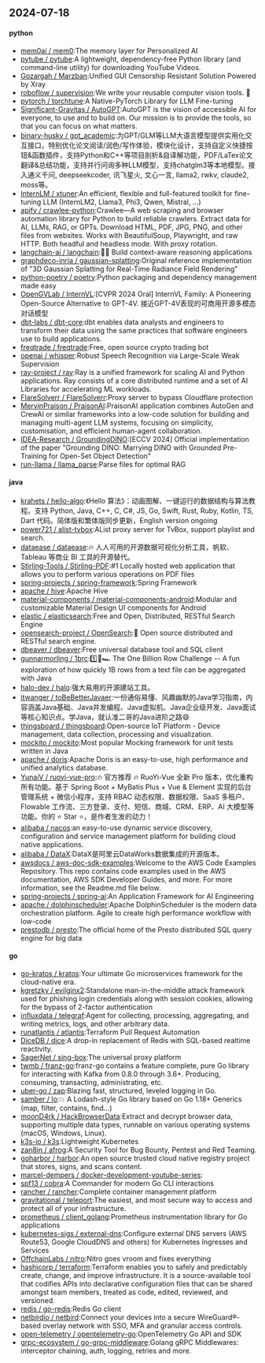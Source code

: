 ## 2024-07-18

#### python
* [mem0ai / mem0](https://github.com/mem0ai/mem0):The memory layer for Personalized AI
* [pytube / pytube](https://github.com/pytube/pytube):A lightweight, dependency-free Python library (and command-line utility) for downloading YouTube Videos.
* [Gozargah / Marzban](https://github.com/Gozargah/Marzban):Unified GUI Censorship Resistant Solution Powered by Xray
* [roboflow / supervision](https://github.com/roboflow/supervision):We write your reusable computer vision tools. 💜
* [pytorch / torchtune](https://github.com/pytorch/torchtune):A Native-PyTorch Library for LLM Fine-tuning
* [Significant-Gravitas / AutoGPT](https://github.com/Significant-Gravitas/AutoGPT):AutoGPT is the vision of accessible AI for everyone, to use and to build on. Our mission is to provide the tools, so that you can focus on what matters.
* [binary-husky / gpt_academic](https://github.com/binary-husky/gpt_academic):为GPT/GLM等LLM大语言模型提供实用化交互接口，特别优化论文阅读/润色/写作体验，模块化设计，支持自定义快捷按钮&函数插件，支持Python和C++等项目剖析&自译解功能，PDF/LaTex论文翻译&总结功能，支持并行问询多种LLM模型，支持chatglm3等本地模型。接入通义千问, deepseekcoder, 讯飞星火, 文心一言, llama2, rwkv, claude2, moss等。
* [InternLM / xtuner](https://github.com/InternLM/xtuner):An efficient, flexible and full-featured toolkit for fine-tuning LLM (InternLM2, Llama3, Phi3, Qwen, Mistral, ...)
* [apify / crawlee-python](https://github.com/apify/crawlee-python):Crawlee—A web scraping and browser automation library for Python to build reliable crawlers. Extract data for AI, LLMs, RAG, or GPTs. Download HTML, PDF, JPG, PNG, and other files from websites. Works with BeautifulSoup, Playwright, and raw HTTP. Both headful and headless mode. With proxy rotation.
* [langchain-ai / langchain](https://github.com/langchain-ai/langchain):🦜🔗 Build context-aware reasoning applications
* [graphdeco-inria / gaussian-splatting](https://github.com/graphdeco-inria/gaussian-splatting):Original reference implementation of "3D Gaussian Splatting for Real-Time Radiance Field Rendering"
* [python-poetry / poetry](https://github.com/python-poetry/poetry):Python packaging and dependency management made easy
* [OpenGVLab / InternVL](https://github.com/OpenGVLab/InternVL):[CVPR 2024 Oral] InternVL Family: A Pioneering Open-Source Alternative to GPT-4V. 接近GPT-4V表现的可商用开源多模态对话模型
* [dbt-labs / dbt-core](https://github.com/dbt-labs/dbt-core):dbt enables data analysts and engineers to transform their data using the same practices that software engineers use to build applications.
* [freqtrade / freqtrade](https://github.com/freqtrade/freqtrade):Free, open source crypto trading bot
* [openai / whisper](https://github.com/openai/whisper):Robust Speech Recognition via Large-Scale Weak Supervision
* [ray-project / ray](https://github.com/ray-project/ray):Ray is a unified framework for scaling AI and Python applications. Ray consists of a core distributed runtime and a set of AI Libraries for accelerating ML workloads.
* [FlareSolverr / FlareSolverr](https://github.com/FlareSolverr/FlareSolverr):Proxy server to bypass Cloudflare protection
* [MervinPraison / PraisonAI](https://github.com/MervinPraison/PraisonAI):PraisonAI application combines AutoGen and CrewAI or similar frameworks into a low-code solution for building and managing multi-agent LLM systems, focusing on simplicity, customisation, and efficient human-agent collaboration.
* [IDEA-Research / GroundingDINO](https://github.com/IDEA-Research/GroundingDINO):[ECCV 2024] Official implementation of the paper "Grounding DINO: Marrying DINO with Grounded Pre-Training for Open-Set Object Detection"
* [run-llama / llama_parse](https://github.com/run-llama/llama_parse):Parse files for optimal RAG

#### java
* [krahets / hello-algo](https://github.com/krahets/hello-algo):《Hello 算法》：动画图解、一键运行的数据结构与算法教程。支持 Python, Java, C++, C, C#, JS, Go, Swift, Rust, Ruby, Kotlin, TS, Dart 代码。简体版和繁体版同步更新，English version ongoing
* [power721 / alist-tvbox](https://github.com/power721/alist-tvbox):AList proxy server for TvBox, support playlist and search.
* [dataease / dataease](https://github.com/dataease/dataease):🔥 人人可用的开源数据可视化分析工具，帆软、Tableau 等商业 BI 工具的开源替代。
* [Stirling-Tools / Stirling-PDF](https://github.com/Stirling-Tools/Stirling-PDF):#1 Locally hosted web application that allows you to perform various operations on PDF files
* [spring-projects / spring-framework](https://github.com/spring-projects/spring-framework):Spring Framework
* [apache / hive](https://github.com/apache/hive):Apache Hive
* [material-components / material-components-android](https://github.com/material-components/material-components-android):Modular and customizable Material Design UI components for Android
* [elastic / elasticsearch](https://github.com/elastic/elasticsearch):Free and Open, Distributed, RESTful Search Engine
* [opensearch-project / OpenSearch](https://github.com/opensearch-project/OpenSearch):🔎 Open source distributed and RESTful search engine.
* [dbeaver / dbeaver](https://github.com/dbeaver/dbeaver):Free universal database tool and SQL client
* [gunnarmorling / 1brc](https://github.com/gunnarmorling/1brc):1️⃣🐝🏎️ The One Billion Row Challenge -- A fun exploration of how quickly 1B rows from a text file can be aggregated with Java
* [halo-dev / halo](https://github.com/halo-dev/halo):强大易用的开源建站工具。
* [itwanger / toBeBetterJavaer](https://github.com/itwanger/toBeBetterJavaer):一份通俗易懂、风趣幽默的Java学习指南，内容涵盖Java基础、Java并发编程、Java虚拟机、Java企业级开发、Java面试等核心知识点。学Java，就认准二哥的Java进阶之路😄
* [thingsboard / thingsboard](https://github.com/thingsboard/thingsboard):Open-source IoT Platform - Device management, data collection, processing and visualization.
* [mockito / mockito](https://github.com/mockito/mockito):Most popular Mocking framework for unit tests written in Java
* [apache / doris](https://github.com/apache/doris):Apache Doris is an easy-to-use, high performance and unified analytics database.
* [YunaiV / ruoyi-vue-pro](https://github.com/YunaiV/ruoyi-vue-pro):🔥 官方推荐 🔥 RuoYi-Vue 全新 Pro 版本，优化重构所有功能。基于 Spring Boot + MyBatis Plus + Vue & Element 实现的后台管理系统 + 微信小程序，支持 RBAC 动态权限、数据权限、SaaS 多租户、Flowable 工作流、三方登录、支付、短信、商城、CRM、ERP、AI 大模型等功能。你的 ⭐️ Star ⭐️，是作者生发的动力！
* [alibaba / nacos](https://github.com/alibaba/nacos):an easy-to-use dynamic service discovery, configuration and service management platform for building cloud native applications.
* [alibaba / DataX](https://github.com/alibaba/DataX):DataX是阿里云DataWorks数据集成的开源版本。
* [awsdocs / aws-doc-sdk-examples](https://github.com/awsdocs/aws-doc-sdk-examples):Welcome to the AWS Code Examples Repository. This repo contains code examples used in the AWS documentation, AWS SDK Developer Guides, and more. For more information, see the Readme.md file below.
* [spring-projects / spring-ai](https://github.com/spring-projects/spring-ai):An Application Framework for AI Engineering
* [apache / dolphinscheduler](https://github.com/apache/dolphinscheduler):Apache DolphinScheduler is the modern data orchestration platform. Agile to create high performance workflow with low-code
* [prestodb / presto](https://github.com/prestodb/presto):The official home of the Presto distributed SQL query engine for big data

#### go
* [go-kratos / kratos](https://github.com/go-kratos/kratos):Your ultimate Go microservices framework for the cloud-native era.
* [kgretzky / evilginx2](https://github.com/kgretzky/evilginx2):Standalone man-in-the-middle attack framework used for phishing login credentials along with session cookies, allowing for the bypass of 2-factor authentication
* [influxdata / telegraf](https://github.com/influxdata/telegraf):Agent for collecting, processing, aggregating, and writing metrics, logs, and other arbitrary data.
* [runatlantis / atlantis](https://github.com/runatlantis/atlantis):Terraform Pull Request Automation
* [DiceDB / dice](https://github.com/DiceDB/dice):A drop-in replacement of Redis with SQL-based realtime reactivity.
* [SagerNet / sing-box](https://github.com/SagerNet/sing-box):The universal proxy platform
* [twmb / franz-go](https://github.com/twmb/franz-go):franz-go contains a feature complete, pure Go library for interacting with Kafka from 0.8.0 through 3.6+. Producing, consuming, transacting, administrating, etc.
* [uber-go / zap](https://github.com/uber-go/zap):Blazing fast, structured, leveled logging in Go.
* [samber / lo](https://github.com/samber/lo):💥 A Lodash-style Go library based on Go 1.18+ Generics (map, filter, contains, find...)
* [moonD4rk / HackBrowserData](https://github.com/moonD4rk/HackBrowserData):Extract and decrypt browser data, supporting multiple data types, runnable on various operating systems (macOS, Windows, Linux).
* [k3s-io / k3s](https://github.com/k3s-io/k3s):Lightweight Kubernetes
* [zan8in / afrog](https://github.com/zan8in/afrog):A Security Tool for Bug Bounty, Pentest and Red Teaming.
* [goharbor / harbor](https://github.com/goharbor/harbor):An open source trusted cloud native registry project that stores, signs, and scans content.
* [marcel-dempers / docker-development-youtube-series](https://github.com/marcel-dempers/docker-development-youtube-series):
* [spf13 / cobra](https://github.com/spf13/cobra):A Commander for modern Go CLI interactions
* [rancher / rancher](https://github.com/rancher/rancher):Complete container management platform
* [gravitational / teleport](https://github.com/gravitational/teleport):The easiest, and most secure way to access and protect all of your infrastructure.
* [prometheus / client_golang](https://github.com/prometheus/client_golang):Prometheus instrumentation library for Go applications
* [kubernetes-sigs / external-dns](https://github.com/kubernetes-sigs/external-dns):Configure external DNS servers (AWS Route53, Google CloudDNS and others) for Kubernetes Ingresses and Services
* [OffchainLabs / nitro](https://github.com/OffchainLabs/nitro):Nitro goes vroom and fixes everything
* [hashicorp / terraform](https://github.com/hashicorp/terraform):Terraform enables you to safely and predictably create, change, and improve infrastructure. It is a source-available tool that codifies APIs into declarative configuration files that can be shared amongst team members, treated as code, edited, reviewed, and versioned.
* [redis / go-redis](https://github.com/redis/go-redis):Redis Go client
* [netbirdio / netbird](https://github.com/netbirdio/netbird):Connect your devices into a secure WireGuard®-based overlay network with SSO, MFA and granular access controls.
* [open-telemetry / opentelemetry-go](https://github.com/open-telemetry/opentelemetry-go):OpenTelemetry Go API and SDK
* [grpc-ecosystem / go-grpc-middleware](https://github.com/grpc-ecosystem/go-grpc-middleware):Golang gRPC Middlewares: interceptor chaining, auth, logging, retries and more.
